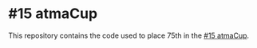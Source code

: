 # #15 atmaCup
This repository contains the code used to place 75th in the [#15 atmaCup](https://guruguru.science/competitions/21/).
